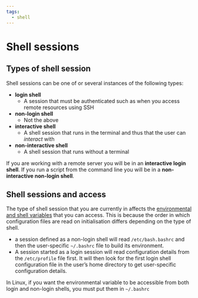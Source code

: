 ```yaml
---
tags:
  - shell
---
```


# Shell sessions

## **Types of shell session**

Shell sessions can be one of or several instances of the following types:

- **login shell**
  - A session that must be authenticated such as when you access remote
    resources using SSH
- **non-login shell**
  - Not the above
- **interactive shell**
  - A shell session that runs in the terminal and thus that the user can
    _interact_ with
- **non-interactive shell**
  - A shell session that runs without a terminal

If you are working with a remote server you will be in an **interactive login
shell**. If you run a script from the command line you will be in a
**non-interactive non-login shell**.

## Shell sessions and access

The type of shell session that you are currently in affects the
[environmental and shell variables](Environmental-and-shell-variables-04d5ec7e8e2b486a93f002bf686e4bbb)
that you can access. This is because the order in which configuration files are
read on initialisation differs depending on the type of shell.

- a session defined as a non-login shell will read `/etc/bash.bashrc` and then
  the user-specific `~/.bashrc` file to build its environment.
- A session started as a login session will read configuration details from the
  `/etc/profile` file first. It will then look for the first login shell
  configuration file in the user’s home directory to get user-specific
  configuration details.

In Linux, if you want the environmental variable to be accessible from both
login and non-login shells, you must put them in `~/.bashrc`
